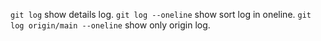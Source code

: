 `git log` show details log.
`git log --oneline` show sort log in oneline.
`git log origin/main --oneline` show only origin log.